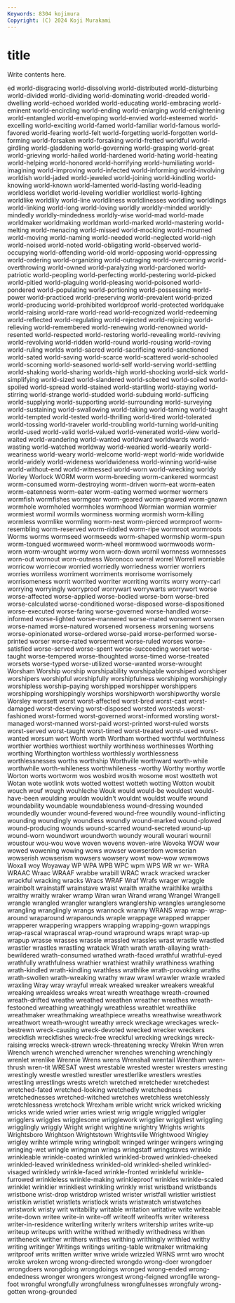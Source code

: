 ```yaml
---
Keywords: 8304 kojimura
Copyright: (C) 2024 Koji Murakami
---
```


# title

Write contents here.



ed world-disgracing world-dissolving world-distributed world-disturbing world-divided world-dividing world-dominating
world-dreaded world-dwelling world-echoed worlded world-educating world-embracing world-eminent world-encircling world-ending world-enlarging
world-enlightening world-entangled world-enveloping world-envied world-esteemed world-excelling world-exciting world-famed world-familiar world-famous
world-favored world-fearing world-felt world-forgetting world-forgotten world-forming world-forsaken world-forsaking world-fretted worldful
world-girdling world-gladdening world-governing world-grasping world-great world-grieving world-hailed world-hardened world-hating world-heating
world-helping world-honored world-horrifying world-humiliating world-imagining world-improving world-infected world-informing world-involving worldish
world-jaded world-jeweled world-joining world-kindling world-knowing world-known world-lamented world-lasting world-leading worldless
worldlet world-leveling worldlier worldliest world-lighting worldlike worldlily world-line worldliness worldlinesses
worldling worldlings world-linking world-long world-loving worldly worldly-minded worldly-mindedly worldly-mindedness worldly-wise
world-mad world-made worldmaker worldmaking worldman world-marked world-mastering world-melting world-menacing world-missed
world-mocking world-mourned world-moving world-naming world-needed world-neglected world-nigh world-noised world-noted world-obligating
world-observed world-occupying world-offending world-old world-opposing world-oppressing world-ordering world-organizing world-outraging world-overcoming
world-overthrowing world-owned world-paralyzing world-pardoned world-patriotic world-peopling world-perfecting world-pestering world-picked world-pitied
world-plaguing world-pleasing world-poisoned world-pondered world-populating world-portioning world-possessing world-power world-practiced world-preserving
world-prevalent world-prized world-producing world-prohibited worldproof world-protected worldquake world-raising world-rare world-read
world-recognized world-redeeming world-reflected world-regulating world-rejected world-rejoicing world-relieving world-remembered world-renewing world-renowned
world-resented world-respected world-restoring world-revealing world-reviving world-revolving world-ridden world-round world-rousing world-roving
world-ruling worlds world-sacred world-sacrificing world-sanctioned world-sated world-saving world-scarce world-scattered world-schooled
world-scorning world-seasoned world-self world-serving world-settling world-shaking world-sharing worlds-high world-shocking world-sick
world-simplifying world-sized world-slandered world-sobered world-soiled world-spoiled world-spread world-stained world-startling world-staying
world-stirring world-strange world-studded world-subduing world-sufficing world-supplying world-supporting world-surrounding world-surveying world-sustaining
world-swallowing world-taking world-taming world-taught world-tempted world-tested world-thrilling world-tired world-tolerated world-tossing
world-traveler world-troubling world-turning world-uniting world-used world-valid world-valued world-venerated world-view world-waited
world-wandering world-wanted worldward worldwards world-wasting world-watched worldway world-wearied world-wearily world-weariness
world-weary world-welcome world-wept world-wide worldwide world-widely world-wideness worldwideness world-winning world-wise
world-without-end world-witnessed world-worn world-wrecking worldy Worley Worlock WORM worm worm-breeding
worm-cankered wormcast worm-consumed worm-destroying worm-driven worm-eat worm-eaten worm-eatenness worm-eater worm-eating
wormed wormer wormers wormfish wormfishes wormgear worm-geared worm-gnawed worm-gnawn wormhole
wormholed wormholes wormhood Wormian wormian wormier wormiest wormil wormils worminess
worming wormish worm-killing wormless wormlike wormling worm-nest worm-pierced wormproof worm-resembling
worm-reserved worm-riddled worm-ripe wormroot wormroots Worms worms wormseed wormseeds worm-shaped
wormship worm-spun worm-tongued wormweed worm-wheel wormwood wormwoods worm-worn worm-wrought wormy
worn worn-down wornil wornness wornnesses worn-out wornout worn-outness Woronoco worral
worrel Worrell worriable worricow worriecow worried worriedly worriedness worrier worriers
worries worriless worriment worriments worrisome worrisomely worrisomeness worrit worrited worriter
worriting worrits worry worry-carl worrying worryingly worryproof worrywart worrywarts worrywort
worse worse-affected worse-applied worse-bodied worse-born worse-bred worse-calculated worse-conditioned worse-disposed worse-dispositioned
worse-executed worse-faring worse-governed worse-handled worse-informed worse-lighted worse-mannered worse-mated worsement worsen
worse-named worse-natured worsened worseness worsening worsens worse-opinionated worse-ordered worse-paid worse-performed
worse-printed worser worse-rated worserment worse-ruled worses worse-satisfied worse-served worse-spent worse-succeeding
worset worse-taught worse-tempered worse-thoughted worse-timed worse-treated worsets worse-typed worse-utilized worse-wanted
worse-wrought Worsham Worship worship worshipability worshipable worshiped worshiper worshipers worshipful
worshipfully worshipfulness worshiping worshipingly worshipless worship-paying worshipped worshipper worshippers worshipping
worshippingly worships worshipworth worshipworthy worsle Worsley worssett worst worst-affected worst-bred
worst-cast worst-damaged worst-deserving worst-disposed worsted worsteds worst-fashioned worst-formed worst-governed worst-informed
worsting worst-managed worst-manned worst-paid worst-printed worst-ruled worsts worst-served worst-taught worst-timed
worst-treated worst-used worst-wanted worsum wort Worth worth Wortham worthed worthful
worthfulness worthier worthies worthiest worthily worthiness worthinesses Worthing worthing Worthington
worthless worthlessly worthlessness worthlessnesses worths worthship Worthville worthward worth-while worthwhile
worth-whileness worthwhileness -worthy Worthy worthy wortle Worton worts wortworm wos
wosbird wosith wosome wost wostteth wot Wotan wote wotlink wots
wotted wottest wotteth wotting Wotton woubit wouch wouf wough wouhleche
Wouk would would-be wouldest would-have-been woulding wouldn wouldn't wouldnt wouldst
woulfe wound woundability woundable woundableness wound-dressing wounded woundedly wounder wound-fevered
wound-free woundily wound-inflicting wounding woundingly woundless woundly wound-marked wound-plowed wound-producing
wounds wound-scarred wound-secreted wound-up wound-worn woundwort woundworth woundy wourali wourari
wournil woustour wou-wou wove woven wovens woven-wire Wovoka WOW wow
wowed wowening wowing wows wowser wowserdom wowserian wowserish wowserism wowsers
wowsery wowt wow-wow wowwows Woxall woy Woyaway WP WPA WPB
WPC wpm WPS WR wr wr- WRA WRAAC Wraac WRAAF
wrabbe wrabill WRAC wrack wracked wracker wrackful wracking wracks Wracs
WRAF Wraf Wrafs wrager wraggle wrainbolt wrainstaff wrainstave wraist wraith
wraithe wraithlike wraiths wraithy wraitly wraker wramp Wran wran Wrand
wrang Wrangel Wrangell wrangle wrangled wrangler wranglers wranglership wrangles wranglesome
wrangling wranglingly wrangs wrannock wranny WRANS wrap wrap- wrap-around wraparound
wraparounds wraple wrappage wrapped wrapper wrapperer wrappering wrappers wrapping wrapping-gown
wrappings wrap-rascal wraprascal wrap-round wrapround wraps wrapt wrap-up wrapup wrasse
wrasses wrassle wrassled wrassles wrast wrastle wrastled wrastler wrastles wrastling
wratack Wrath wrath wrath-allaying wrath-bewildered wrath-consumed wrathed wrath-faced wrathful wrathful-eyed
wrathfully wrathfulness wrathier wrathiest wrathily wrathiness wrathing wrath-kindled wrath-kindling wrathless
wrathlike wrath-provoking wraths wrath-swollen wrath-wreaking wrathy wraw wrawl wrawler wraxle
wraxled wraxling Wray wray wrayful wreak wreaked wreaker wreakers wreakful
wreaking wreakless wreaks wreat wreath wreathage wreath-crowned wreath-drifted wreathe wreathed
wreathen wreather wreathes wreath-festooned wreathing wreathingly wreathless wreathlet wreathlike wreathmaker
wreathmaking wreathpiece wreaths wreathwise wreathwork wreathwort wreath-wrought wreathy wreck wreckage
wreckages wreck-bestrewn wreck-causing wreck-devoted wrecked wrecker wreckers wreckfish wreckfishes wreck-free
wreckful wrecking wreckings wreck-raising wrecks wreck-strewn wreck-threatening wrecky Wrekin Wren
wren Wrench wrench wrenched wrencher wrenches wrenching wrenchingly wrenlet wrenlike
Wrennie Wrens wrens Wrenshall wrentail Wrentham wren-thrush wren-tit WRESAT wrest
wrestable wrested wrester wresters wresting wrestingly wrestle wrestled wrestler wrestlerlike
wrestlers wrestles wrestling wrestlings wrests wretch wretched wretcheder wretchedest wretched-fated
wretched-looking wretchedly wretchedness wretchednesses wretched-witched wretches wretchless wretchlessly wretchlessness wretchock
Wrexham wrible wricht wrick wricked wricking wricks wride wried wrier
wries wriest wrig wriggle wriggled wriggler wrigglers wriggles wrigglesome wrigglework
wrigglier wriggliest wriggling wrigglingly wriggly Wright wright wrightine wrightry Wrights
wrights Wrightsboro Wrightson Wrightstown Wrightsville Wrightwood Wrigley wrigley wrihte wrimple
wring wringbolt wringed wringer wringers wringing wringing-wet wringle wringman wrings
wringstaff wringstaves wrinkle wrinkleable wrinkle-coated wrinkled wrinkled-browed wrinkled-cheeked wrinkled-leaved wrinkledness
wrinkled-old wrinkled-shelled wrinkled-visaged wrinkledy wrinkle-faced wrinkle-fronted wrinkleful wrinkle-furrowed wrinkleless wrinkle-making
wrinkleproof wrinkles wrinkle-scaled wrinklet wrinklier wrinkliest wrinkling wrinkly wrist wristband
wristbands wristbone wrist-drop wristdrop wristed wrister wristfall wristier wristiest wristikin
wristlet wristlets wristlock wrists wristwatch wristwatches wristwork wristy writ writability
writable writation writative write writeable write-down writee write-in write-off writeoff
writeoffs writer writeress writer-in-residence writerling writerly writers writership writes write-up
writeup writeups writh writhe writhed writhedly writhedness writhen writheneck writher
writhers writhes writhing writhingly writhled writhy writing writinger Writings writings
writing-table writmaker writmaking writproof writs written writter wrive wrixle wrizzled
WRNS wrnt wro wrocht wroke wroken wrong wrong-directed wrongdo wrong-doer
wrongdoer wrongdoers wrongdoing wrongdoings wronged wrong-ended wrong-endedness wronger wrongers wrongest
wrong-feigned wrongfile wrong-foot wrongful wrongfully wrongfulness wrongfulnesses wrongfuly wrong-gotten wrong-grounded
